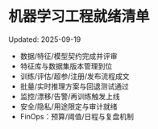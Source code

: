 # 机器学习工程就绪清单

Updated: 2025-09-19

- 数据/特征/模型契约完成并评审
- 特征库与数据集版本管理到位
- 训练/评估/超参/注册/发布流程成文
- 批量/实时推理方案与回退测试通过
- 监控/漂移/告警/再训练触发上线
- 安全/隐私/用途限定与审计就绪
- FinOps：预算/阈值/日程与复盘机制
